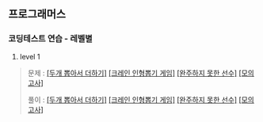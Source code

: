 ## 프로그래머스 
### 코딩테스트 연습 - 레벨별 

1. level 1
> 문제 :
[[두개 뽑아서 더하기]](https://programmers.co.kr/learn/courses/30/lessons/68644)
[[크레인 인형뽑기 게임]](https://programmers.co.kr/learn/courses/30/lessons/64061)
[[완주하지 못한 선수]](https://programmers.co.kr/learn/courses/30/lessons/42576)
[[모의고사]](https://programmers.co.kr/learn/courses/30/lessons/42840)
>
> 풀이 :
[[두개 뽑아서 더하기]](./step/01_level1/두개뽑아서더하기.py)
[[크레인 인형뽑기 게임]](./step/01_level1/크레인인형뽑기게임.py)
[[완주하지 못한 선수]](./step/01_level1/완주하지못한선수.py)
[[모의고사]](./step/01_level1/모의고사.py)
>


